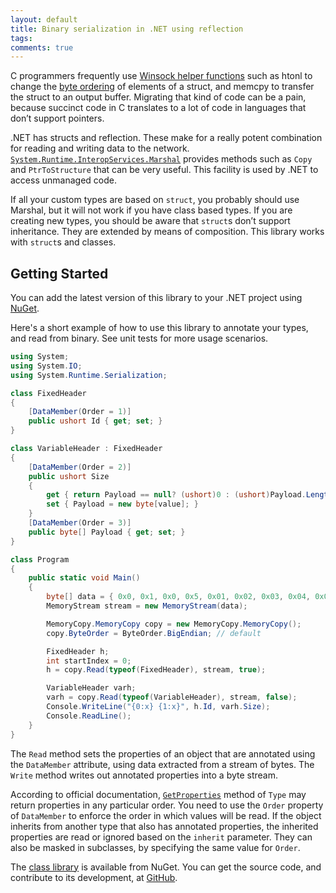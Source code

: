 ```yaml
---
layout: default
title: Binary serialization in .NET using reflection
tags:
comments: true
---
```


C programmers frequently use [Winsock helper functions](https://msdn.microsoft.com/en-us/library/ms741394.aspx) such as htonl to change the [byte ordering](https://msdn.microsoft.com/en-us/library/3thek09d.aspx) of elements of a struct, and memcpy to transfer the struct to an output buffer. Migrating that kind of code can be a pain, because succinct code in C translates to a lot of code in languages that don’t support pointers.

.NET has structs and reflection. These make for a really potent combination for reading and writing data to the network. [`System.Runtime.InteropServices.Marshal`](https://msdn.microsoft.com/en-us/library/System.Runtime.InteropServices.Marshal.aspx) provides methods such as `Copy` and `PtrToStructure` that can be very useful. This facility is used by .NET to access unmanaged code.

If all your custom types are based on `struct`, you probably should use Marshal, but it will not work if you have class based types. If you are creating new types, you should be aware that `struct`s don’t support inheritance. They are extended by means of composition. This library works with `struct`s and classes.

## Getting Started

You can add the latest version of this library to your .NET project using [NuGet](https://www.nuget.org/packages/NetMemoryCopy/).

Here's a short example of how to use this library to annotate your types, and read from binary. See unit tests for more usage scenarios.

```c#
using System;
using System.IO;
using System.Runtime.Serialization;

class FixedHeader
{
    [DataMember(Order = 1)]
    public ushort Id { get; set; }
}

class VariableHeader : FixedHeader
{
    [DataMember(Order = 2)]
    public ushort Size
    {
        get { return Payload == null? (ushort)0 : (ushort)Payload.Length; }
        set { Payload = new byte[value]; }
    }
    [DataMember(Order = 3)]
    public byte[] Payload { get; set; }
}

class Program
{
    public static void Main()
    {
        byte[] data = { 0x0, 0x1, 0x0, 0x5, 0x01, 0x02, 0x03, 0x04, 0x05 };
        MemoryStream stream = new MemoryStream(data);

        MemoryCopy.MemoryCopy copy = new MemoryCopy.MemoryCopy();
        copy.ByteOrder = ByteOrder.BigEndian; // default

        FixedHeader h;
        int startIndex = 0;
        h = copy.Read(typeof(FixedHeader), stream, true);

        VariableHeader varh;
        varh = copy.Read(typeof(VariableHeader), stream, false);
        Console.WriteLine("{0:x} {1:x}", h.Id, varh.Size);
        Console.ReadLine();
    }
}
```

The `Read` method sets the properties of an object that are annotated using the `DataMember` attribute, using data extracted from a stream of bytes. The `Write` method writes out annotated properties into a byte stream.

According to official documentation, [`GetProperties`](http://msdn.microsoft.com/en-us/library/kyaxdd3x.aspx) method of `Type` may return properties in any particular order. You need to use the `Order` property of `DataMember` to enforce the order in which values will be read. If the object inherits from another type that also has annotated properties, the inherited properties are read or ignored based on the `inherit` parameter. They can also be masked in subclasses, by specifying the same value for `Order`.

The [class library](https://www.nuget.org/packages/NetMemoryCopy/) is available from NuGet. You can get the source code, and contribute to its development, at [GitHub](https://github.com/tewarid/net-memory-copy).
